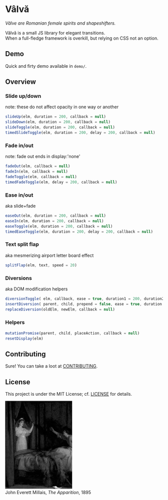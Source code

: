 # Vâlvă

*Vâlve are Romanian female spirits and shapeshifters.*

Vâlvă is a small JS library for elegant transitions.  
When a full-fledge framework is overkill, but relying on CSS not an option.

## Demo

Quick and firty demo available in `demo/`.

## Overview

### Slide up/down

note: these do not affect opacity in one way or another

```js
slideUp(elm, duration = 200, callback = null)
slideDown(elm, duration = 200, callback = null)
slideToggle(elm, duration = 200, callback = null)
timedSlideToggle(elm, duration = 200, delay = 200, callback = null)
```

### Fade in/out

note: fade out ends in display:'none'

```js
fadeOut(elm, callback = null)
fadeIn(elm, callback = null)
fadeToggle(elm, callback = null)
timedFadeToggle(elm, delay = 200, callback = null)
```

### Ease in/out

aka slide+fade

```js
easeOut(elm, duration = 200, callback = null)
easeIn(elm, duration = 200, callback = null)
easeToggle(elm, duration = 200, callback = null)
timedEaseToggle(elm, duration = 200, delay = 200, callback = null)
```

### Text split flap

aka mesmerizing airport letter board effect

```js
splitFlap(elm, text, speed = 20)
```

### Diversions

aka DOM modification helpers

```js
diversionToggle( elm, callback, ease = true, duration1 = 200, duration2 = 200,  reverse = false)
insertDiversion( parent, child, prepend = false, ease = true, duration = 200, callback = null)
replaceDiversion(oldElm, newElm, callback = null)
```

### Helpers

```js
mutationPromise(parent, child, placeAction, callback = null)
resetDisplay(elm)
```

## Contributing

Sure! You can take a loot at [CONTRIBUTING](CONTRIBUTING.md).

## License

This project is under the MIT License; cf. [LICENSE](LICENSE) for details.

![John Everett Millais, *The Apparition*, 1895](John-Everett-Millais-The-Apparition-1895.jpg)  
John Everett Millais, *The Apparition*, 1895
